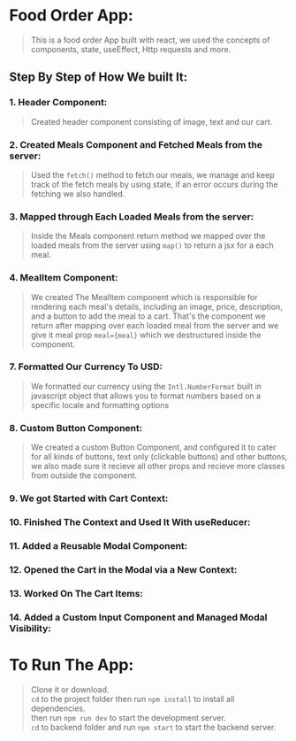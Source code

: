 # Food Order App:
> This is a food order App built with react, we used the concepts of components, state, useEffect, Http requests and more.
## Step By Step of How We built It:

### 1. Header Component:
> Created header component consisting of image, text and our cart.

### 2. Created Meals Component and Fetched Meals from the server:
> Used the ```fetch()``` method to fetch our meals, we manage and keep track of the fetch meals by using state, if an error occurs during the fetching we also handled.

### 3. Mapped through Each Loaded Meals from the server:
> Inside the Meals component return method we mapped over the loaded meals from the server using ```map()``` to return a jsx for a each meal.
 
### 4. MealItem Component:
> We created The MealItem component which is responsible for rendering each meal's details, including an image, price, description, and a button to add the meal to a cart. That's the component we return after mapping over each loaded meal from the server and we give it meal prop ```meal={meal}``` which we destructured inside the component.

### 7. Formatted Our Currency To USD:
> We formatted our currency using the ```Intl.NumberFormat``` built in javascript object that allows you to format numbers based on a specific locale and formatting options

### 8. Custom Button Component:
> We created a custom Button Component, and configured it to cater for all kinds of buttons, text only (clickable buttons) and other buttons, we also made sure it recieve all other props and recieve more classes from outside the component.

### 9. We got Started with Cart Context:
>

### 10. Finished The Context and Used It With useReducer:
>

### 11. Added a Reusable Modal Component:
>

### 12. Opened the Cart in the Modal via a New Context:
>

### 13. Worked On The Cart Items:
>

### 14. Added a Custom Input Component and Managed Modal Visibility:
>

# To Run The App:
> Clone it or download. <br>
> ```cd``` to the project folder then run ```npm install``` to install all dependencies. <br>
> then run ```npm run dev``` to start the development server. <br>
> ```cd``` to backend folder and run ```npm start``` to start the backend server.
